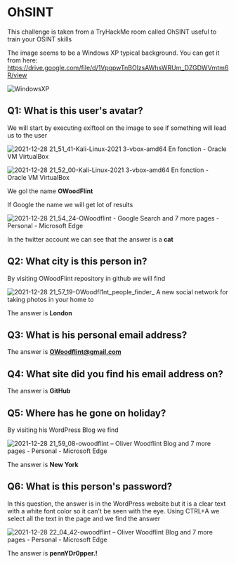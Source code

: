 # OhSINT

This challenge is taken from a TryHackMe room called OhSINT useful to train your OSINT skills

The image seems to be a Windows XP typical background. You can get it from here:
https://drive.google.com/file/d/1VpqpwTnBOlzsAWhsWRUm_DZGDWVmtm6R/view

![WindowsXP](https://user-images.githubusercontent.com/79013612/147607224-d6c3b7b9-6ee7-4738-9795-b7523c52ed10.jpg)

## Q1: What is this user's avatar? 

We will start by executing exiftool on the image to see if something will lead us to the user

![2021-12-28 21_51_41-Kali-Linux-2021 3-vbox-amd64  En fonction  - Oracle VM VirtualBox](https://user-images.githubusercontent.com/79013612/147606188-02ed9e97-1a3c-41f3-a9e3-a19ca0a107f5.png)

![2021-12-28 21_52_00-Kali-Linux-2021 3-vbox-amd64  En fonction  - Oracle VM VirtualBox](https://user-images.githubusercontent.com/79013612/147606194-90e9bdb9-adc4-489a-a54a-0925b98732ac.png)

We gol the name **OWoodFlint**

If Google the name we will get lot of results

![2021-12-28 21_54_24-OWoodflint - Google Search and 7 more pages - Personal - Microsoft​ Edge](https://user-images.githubusercontent.com/79013612/147606323-ae3d4ddf-17f6-43b6-9f17-8aa3169be365.png)

In the twitter account we can see that the answer is a **cat**

## Q2: What city is this person in?

By visiting OWoodFlint repository in github we will find

![2021-12-28 21_57_19-OWoodfl1nt_people_finder_ A new social network for taking photos in your home to](https://user-images.githubusercontent.com/79013612/147606527-40413519-abf6-45bb-a732-343bf8f52291.png)

The answer is **London**

## Q3: What is his personal email address? 

The answer is **OWoodflint@gmail.com**

## Q4: What site did you find his email address on? 

The answer is **GitHub**

## Q5: Where has he gone on holiday? 

By visiting his WordPress Blog we find  

![2021-12-28 21_59_08-owoodflint – Oliver Woodflint Blog and 7 more pages - Personal - Microsoft​ Edge](https://user-images.githubusercontent.com/79013612/147606605-e19b2614-1870-403a-b76a-1aa5441dc89c.png)

The answer is **New York**

## Q6: What is this person's password?

In this question, the answer is in the WordPress website but it is a clear text with a white font color so it can't be seen with the eye. Using CTRL+A we select all the text in the page and we find the answer

![2021-12-28 22_04_42-owoodflint – Oliver Woodflint Blog and 7 more pages - Personal - Microsoft​ Edge](https://user-images.githubusercontent.com/79013612/147606997-039c6d14-6b2b-4027-9bf7-9fc44db9b916.png)


The answer is **pennYDr0pper.!**
